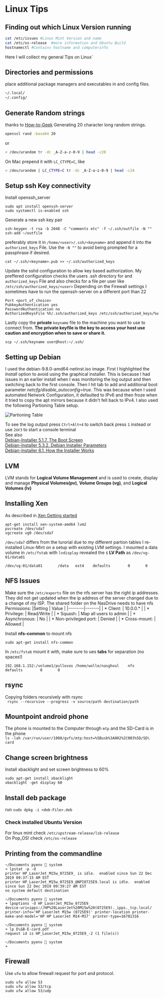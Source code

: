 # Linux Tips
## Finding out which Linux Version running
```sh
cat /etc/issues #Linux Mint Version and name
cat /etc/os-release  #more information and Ubuntu Build
hostnamectl #Contains hostname and computerinfo
```

Here I will collect my general Tips on Linux`
## Directories and permissions
place additional package managers and executables in and config files.
```bash
~/.local/
~/.config/
```

## Generate Random strings
thanks to [How-to-Geek](https://www.howtogeek.com/howto/30184/10-ways-to-generate-a-random-password-from-the-command-line/)
Generating 20 character long random strings.
```bash
openssl rand -base64 20
```
or
```sh
< /dev/urandom tr -dc _A-Z-a-z-0-9 | head -c20
```
On Mac prepend it with `LC_CTYPE=C`, like
```bash
< /dev/urandom | LC_CTYPE=C tr -dc _A-Z-a-z-0-9 | head -c24
```

## Setup ssh Key connectivity
Install openssh_server
```
sudo apt install openssh-server
sudo systemctl is-enabled ssh
```
Generate a new ssh key pair
```
ssh-keygen -t rsa -b 2048 -C "comments etc" -f ~/.ssh/outfile -N ""
ssh-add ~/outfile
```
preferably store it in `/home/<user>/.ssh/<keyname>` and append it into the `authorized_keys` File. Use the `-N ""` to avoid being prompted for a passphrase if desired.
```
cat ~/.ssh/<keyname>.pub >> ~/.ssh/authorized_keys
```
Update the sshd configuration to allow key based authorization. My preffered configuration checks the users .ssh directory for and `authorized_keys` File and also checks for a file per user like `/etc/ssh/authorized_keys/<user>` Depending on the Firewall settings I sometimes have to run the openssh-server on a different port than 22
```
Port <port_of_choice>
PubkeyAuthentication yes
PasswordAuthentication no
AuthorizedKeysFile %h/.ssh/authorized_keys /etc/ssh/authorized_keys/%u
```
Lastly copy the __private__ `keyname` file to the machine you want to use to connect from.
__The private keyfile is the key to access your host use caution and encryption when to save or share it.__
```
scp ~/.ssh/keyname user@host:~/.ssh/
```

## Setting up Debian
I used the debian-9.8.0-amd64-netinst.iso image. First I highlighted the _Install_ option to avoid using the graphical installer. This is because I had issues in an earlier install when I was monitoring the log output and then switching back to the first console. Then I hit tab to add and additional boot parameter _netcfg/disable_autoconfig=true_. This was because when I used automated Network Configuration, it defaulted to IPv6 and then froze when it tried to copy the apt mirrors because it didn't fell back to IPv4. I also used the following Partioning Table setup.

![Partioning Table](https://s3.amazonaws.com/ghoulmanorpublic/Partioning.jpg)

To see the log output press `Ctrl+Alt+4` to switch back press `1` instead or use `2`or`3` to start a console terminal  
See also  
[Debian-Installer 5.1.7. The Boot Screen](https://www.debian.org/releases/stable/amd64/ch05s01.html.en#boot-screen)  
[Debian-Installer 5.3.2. Debian Installer Parameters](https://www.debian.org/releases/stable/amd64/ch05s03.html.en#ftn.idm1345)  
[Debian-Installer 6.1. How the Installer Works](https://www.debian.org/releases/stable/amd64/ch06s01.html.en)  
## LVM
LVM stands for __Logical Volume Management__ and is used to create, display and manage __Physical Volumes(pv)__,
__Volume Groups (vg)__, and __Logical Volumes (lv)__ 


## Installing Xen
As described in
[Xen Getting started](https://wiki.xenproject.org/wiki/Xen_Project_Beginners_Guide)
```
apt-get install xen-system-amd64 lvm2
pvcreate /dev/sda7
vgcreate vg0 /dev/sda7
```
`/dev/sda7` differs from the turorial due to my different partion tables
I re-installed Linux-Mint on a setup with existing LVM settings. I mounted a data volume in `/etc/fstab` with 
`lvdisplay` revealed the `$` __LV Path__ as `/dev/vg-01/data01`
```
/dev/vg-01/data01       /data   ext4    defaults        0       0
```

## NFS Issues
Make sure the `/etc/exports` file on the nfs server has the right ip addresses. They did not get updated when the ip address of the server changed due to a change of my ISP. The shared folder on the NasDrive needs to have nfs Permissions:
|Setting | Value |
|--------|-------|
| * Client: |  10.0.0.\* |
| * Privilege: | Read/Write |
| * Squash: | Map all users to admin |
| * Asynchronous: | No |
| * Non-privileged port: | Denied |
| * Cross-mount: | Allowed |

Install __nfs-common__ to mount nfs 
```
sudo apt-get install nfs-common
```
In `/etc/fstab` mount it with, make sure to ues __tabs__ for separation (no spaces!)
```
192.168.1.152:/volume1/pullovas /home/wolle/nasghoul    nfs     defaults        0       0
```

## rsync
Copying folders recursively with rsync  
` rsync --recursive --progress -v source/path destination/path`  

## Mountpoint android phone  
The phone is mounted to the Computer through `mtp` and the SD-Card is in the phone  
`ls -lah /var/run/user/1000/gvfs/mtp:host=%5Busb%3A002%2C003%5D/SD\ card` 

## Change screen brightness
Install xbacklight and set screen brightness to 60%
```
sudo apt-get install xbacklight
xbacklight -get display 60
```
## Install deb package
run `sudo dpkg -i <deb-File>.deb`
### Check installed Ubuntu Version
For linux mint check `/etc/upstream-release/lsb-release`  
On Pop_OS! check `/etc/os-release`
## Printing from the commandline
```
~/Documents pyenv 🐍 system 
➜ lpstat -p -d
printer HP_LaserJet_M15w_0725E9_ is idle.  enabled since Sun 22 Dec 2019 09:37:15 AM EST
printer HP_LaserJet_M15w_0725E9_@NPI0725E9.local is idle.  enabled since Sun 22 Dec 2019 09:39:27 AM EST
no system default destination

~/Documents pyenv 🐍 system 
➜ lpoptions -d HP_LaserJet_M15w_0725E9_
device-uri=ipps://HP%20LaserJet%20M15w%20(0725E9)._ipps._tcp.local/ printer-info='HP LaserJet M15w (0725E9)' printer-location printer-make-and-model='HP HP LaserJet M14-M17' printer-type=16781316

~/Documents pyenv 🐍 system 
➜ lp D\&B-E-card.pdf                   
request id is HP_LaserJet_M15w_0725E9_-2 (1 file(s))

~/Documents pyenv 🐍 system 
➜ 
```
## Firewall
Use `ufw` to allow firewall request for port and protocol.
```
sudo ufw allow 53
sudo ufw allow 53/tcp
sudo ufw allow 53/udp
```
